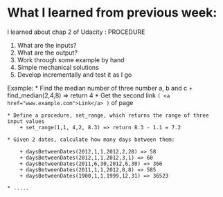 # What I learned from previous week:
	
	
 I learned about chap 2 of Udacity : PROCEDURE
 
 1. What are the inputs?
 2. What are the output?
 3. Work through some example by hand
 4. Simple mechanical solutions
 5. Develop incrementally and test it as I go

 Example:
 	* Find the median number of three number a, b and c
 		+ find_median(2,4,8) => return 4
 	* Get the second link 
 	 ```
 	 ( <a href="www.example.com">Link</a> )
 	 ```  of page
 	 
 	* Define a procedure, set_range, which returns the range of three input values
 		+ set_range(1,1, 4,2, 8.3) => return 8.3 - 1.1 = 7.2
 		
 	* Given 2 dates, calculate how many days between them:
 	
 		+ daysBetweenDates(2012,1,1,2012,2,28) => 58
 		+ daysBetweenDates(2012,1,1,2012,3,1) => 60
 		+ daysBetweenDates(2011,6,30,2012,6,30) => 366
 		+ daysBetweenDates(2011,1,1,2012,8,8) => 585
 		+ daysBetweenDates(1900,1,1,1999,12,31) => 36523
 		
 	* .....
	